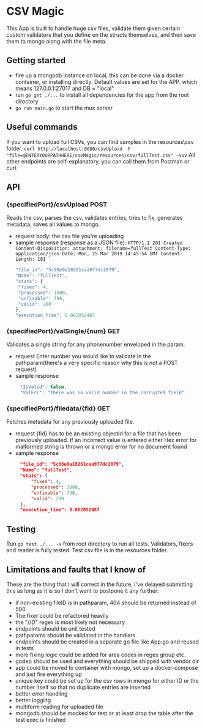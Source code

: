 # CSV Magic
This App is built to handle huge csv files, validate them given certain custom validators that you define on the structs themselves, and then save them to mongo along with the file meta.
## Getting started
* fire up a mongodb instance on local, this can be done via a docker container, or installing directly. Default values are set for the APP. which means 127.0.0.1:27017 and DB = "local"
* run ```go get ./...``` to install all dependencies for the app from the root directory
* ```go run main.go``` to start the mux server 
## Useful commands 
If you want to upload full CSVs, you can find samples in the resources\csv folder.
```curl http://localhost:8080/csvUpload -F "file=@ENTERYOURPATHHERE/csvMagic/resources/csv/fullTest.csv" -vvv```
All other endpoints are self-explanatory, you can call them from Postman or curl. 
## API 
### {specifiedPort}/csvUpload POST
Reads the csv, parses the csv, validates entries, tries to fix, generates metadata, saves all values to mongo.
* request body:
the csv file you're uploading
* sample response (response as a JSON file): 
  `HTTP/1.1 201 Created
  Content-Disposition: attachment; filename=fullTest
  Content-Type: application/json
  Date: Mon, 25 Mar 2019 14:45:54 GMT
  Content-Length: 181`
  ```javascript {
  "file_id": "5c98e9a18261caa977dc2079",
  "Name": "fullTest",
  "stats": {
   "fixed": 4,
   "processed": 1000,
   "unfixable": 796,
   "valid": 200
  },
  "execution_time": 0.062052487
### {specifiedPort}/valSingle/{num} GET
 Validates a single string for any phonenumber enveloped in the param.
 * request
 Enter number you would like to validate in the pathparam(there's a very specific reason why this is not a POST request)
* sample response
```javascript
     "IsValid": false,
     "ValErr": "there was no valid number in the corrupted field"
```
### {specifiedPort}/filedata/{fid} GET
 Fetches metadata for any previously uploaded file. 
 * request
 {fid} has to be an existing objectId for a file that has been previously uploaded. If an incorrect value is entered either Hex error for malformed string is thrown or a mongo error for no document found
 * sample response 
 ```json 
      "file_id": "5c98e9a18261caa977dc2079",
      "Name": "fullTest",
      "stats": {
          "fixed": 4,
          "processed": 1000,
          "unfixable": 796,
          "valid": 200
      },
      "execution_time": 0.062052487
  ```
  ## Testing
  Run ```go test ./... -v``` from root directory to run all tests. Validators, fixers and reader is fully tested. Test csv file is in the resources folder.
  ## Limitations and faults that I know of
  These are the thing that I will correct in the future, I've delayed submitting this as long as it is so I don't want to postpone it any further:
  * if non-existing fileID is in pathparam, 404 should be returned instead of 500
  * The fixer could be refactored heavily
  * the "//D" regex is most likely not necessary
  * endpoints should be unit tested
  * pathparams should be validated in the handlers
  * endpoints should be created in a separate go file like App.go and reused in tests
  * more fixing logic could be added for area codes in regex group etc.
  * godep should be used and everything should be shipped with vendor dir
  * app could be moved to container with mongo, set up a docker-compose and just fire everything up
  * unique key could be set up for the csv rows in mongo for either ID or the number itself so that no duplicate entries are inserted
  * better error handling
  * better logging
  * multiform reading for uploaded file
  * mongodb should be mocked for test or at least drop the table after the test exec is finished
  

